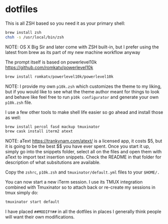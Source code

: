 # dotfiles

This is all ZSH based so you need it as your primary shell:
```bash
brew install zsh
chsh -s /usr/local/bin/zsh
```
NOTE: OS X Big Sir and later come with ZSH built-in, but I prefer using the latest from brew as its part of my new machine workflow anyway

The prompt itself is based on powerlevel10k https://github.com/romkatv/powerlevel10k
```bash
brew install romkatv/powerlevel10k/powerlevel10k
```
NOTE: I provide my own `p10k.zsh` which customizes the theme to my liking, but if you would like to see what the theme author meant for things to look and behave like feel free to run `p10k configurator` and generate your own `p10k.zsh` file. 

I use a few other tools to make shell life easier so go ahead and install those as well:
```bash
brew install percol fasd mackup tmuxinator
brew cask install iterm2 atext
```
NOTE: aText https://trankynam.com/atext/ is a licensed app, it costs $5, but it is going to be the best $$ you have ever spent. Once you start it up, simply go into the snippets folder, select all on the files and open them with aText to import text insertion snippets. Check the README in that folder for description of what subsitutions are available.

Copy the `zshrc`, `p10k.zsh` and `tmuxinator/default.yml` files to your `$HOME/.`

You can now start a new iTerm session. I use its TMUX integration combined with Tmuxinator so to attach back or re-create my sessions in tmux simply do:
```bash
tmuxinator start default
```

I have placed `##MODIFY##` in all the dotfiles in places I generally think people will want their own modifications.
